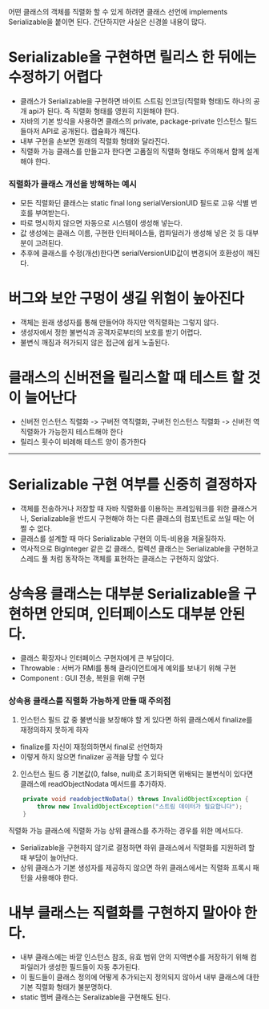 어떤 클래스의 객체를 직렬화 할 수 있게 하려면 클래스 선언에 implements Serializable을 붙이면 된다. 간단하지만 사실은 신경쓸 내용이 많다. 

# Serializable을 구현하면 릴리스 한 뒤에는 수정하기 어렵다
- 클래스가 Serializable을 구현하면 바이트 스트림 인코딩(직렬화 형태)도 하나의 공개 api가 된다. 즉 직렬화 형태를 영원히 지원해야 한다.
- 자바의 기본 방식을 사용하면 클래스의 private, package-private 인스턴스 필드들마저 API로 공개된다. 캡슐화가 깨진다.
- 내부 구현을 손보면 원래의 직렬화 형태와 달라진다.
- 직렬화 가능 클래스를 만들고자 한다면 고품질의 직렬화 형태도 주의해서 함께 설계해야 한다.

### 직렬화가 클래스 개선을 방해하는 예시
- 모든 직렬화딘 클래스는 static final long serialVersionUID 필드로 고유 식별 번호를 부여받는다.
- 따로 명시하지 않으면 자동으로 시스템이 생성해 넣는다.
- 값 생성에는 클래스 이름, 구현한 인터페이스들, 컴파일러가 생성해 넣은 것 등 대부분이 고려된다.
- 추후에 클래스를 수정(개선)한다면 serialVersionUID값이 변경되어 호환성이 깨진다.

# 버그와 보안 구멍이 생길 위험이 높아진다 
- 객체는 원래 생성자를 통해 만들어야 하지만 역직렬화는 그렇지 않다.
- 생성자에서 정한 불변식과 공격자로부터의 보호를 받기 어렵다.
- 불변식 깨짐과 허가되지 않은 접근에 쉽게 노출된다.

# 클래스의 신버전을 릴리스할 때 테스트 할 것이 늘어난다 
- 신버전 인스턴스 직렬화 -> 구버전 역직렬화, 구버전 인스턴스 직렬화 -> 신버전 역직렬화가 가능한지 테스트해야 한다
- 릴리스 횟수이 비례해 테스트 양이 증가한다

---

# Serializable 구현 여부를 신중히 결정하자 
- 객체를 전송하거나 저장할 때 자바 직렬화를 이용하는 프레임워크를 위한 클래스거나, Serializable을 반드시 구현해야 하는 다른 클래스의 컴포넌트로 쓰일 때는 어쩔 수 없다.
- 클래스를 설계할 때 마다 Serializable 구현의 이득-비용을 저울질하자.
- 역사적으로 BigInteger 같은 값 클래스, 컬렉션 클래스는 Serializable을 구현하고 스레드 풀 처럼 동작하는 객체를 표현하는 클래스는 구현하지 않았다. 

# 상속용 클래스는 대부분 Serializable을 구현하면 안되며, 인터페이스도 대부분 안된다. 
- 클래스 확장자나 인터페이스 구현자에게 큰 부담이다.
- Throwable : 서버가 RMI를 통해 클라이언트에게 예외를 보내기 위해 구현
- Component : GUI 전송, 복원을 위해 구현

### 상속용 클래스를 직렬화 가능하게 만들 때 주의점 
1. 인스턴스 필드 값 중 불변식을 보장해야 할 게 있다면 하위 클래스에서 finalize를 재정의하지 못하게 하자
- finalize를 자신이 재정의하면서 final로 선언하자
- 이렇게 하지 않으면 finalizer 공격을 당할 수 있다

2. 인스턴스 필드 중 기본값(0, false, null)로 초기화되면 위배되는 불변식이  있다면 클래스에 readObjectNodata 메서드를 추가하자.
```java
    private void readobjectNoData() throws InvalidObjectException {
        throw new InvalidObjectException("스트림 데이터가 필요합니다");
    }
```
직렬화 가능 클래스에 직렬화 가능 상위 클래스를 추가하는 경우를 위한 메서드다. 

- Serializable을 구현하지 않기로 결정하면 하위 클래스에서 직렬화를 지원하려 할 때 부담이 늘어난다.
- 상위 클래스가 기본 생성자를 제공하지 않으면 하위 클래스에서는 직렬화 프록시 패턴을 사용해야 한다.

# 내부 클래스는 직렬화를 구현하지 말아야 한다.
- 내부 클래스에는 바깥 인스턴스 참조, 유효 범위 안의 지역변수를 저장하기 위해 컴파일러가 생성한 필드들이 자동 추가된다.
- 이 필드들이 클래스 정의에 어떻게 추가되는지 정의되지 않아서 내부 클래스에 대한 기본 직렬화 형태가 불분명하다.
- static 멤버 클래스는 Seralizable을 구현해도 된다.


